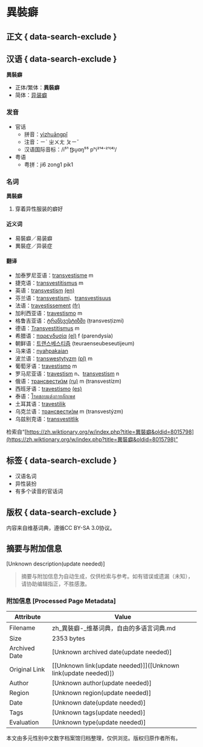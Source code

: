 # 異裝癖

## 正文 { data-search-exclude }


## 汉语 { data-search-exclude }

**異裝癖**

- 正体/繁体：**異裝癖**
- 简体：[异装癖](#汉语)

### 发音

- 官话
    - 拼音：[yìzhuāngpǐ](#)
    - 注音：ㄧˋ ㄓㄨㄤ ㄆㄧˇ
    - 汉语国际音标：/i⁵¹ ʈ͡ʂu̯ɑŋ⁵⁵ pʰi²¹⁴⁻²¹⁽⁴⁾/  
- 粤语
    - 粤拼：ji6 zong1 pik1

### 名词

**異裝癖**

1. 穿着异性服装的癖好

#### 近义词

- 易裝癖／易装癖
- 異裝症／异装症

#### 翻译

- 加泰罗尼亚语：[transvestisme](#) m
- 捷克语：[transvestitismus](#) m
- 英语：[transvestism](#) [(en)](https://en.wiktionary.org/wiki/transvestism "en:transvestism")
- 芬兰语：[transvestismi](#)、[transvestisuus](#)
- 法语：[travestissement](#) [(fr)](https://fr.wiktionary.org/wiki/travestissement "fr:travestissement")
- 加利西亚语：[travestismo](#) m
- 格鲁吉亚语：[ტრანსვესტიზმი](#) (ṭransvesṭizmi)
- 德语：[Transvestitismus](#) m
- 希腊语：[παρενδυσία](#) [(el)](https://el.wiktionary.org/wiki/%CF%80%CE%B1%CF%81%CE%B5%CE%BD%CE%B4%CF%85%CF%83%CE%AF%CE%B1 "el:παρενδυσία") f (parendysía)
- 朝鲜语：[트랜스베스티즘](#) (teuraenseubeseutijeum)
- 马来语：[nyahpakaian](#)
- 波兰语：[transwestytyzm](#) [(pl)](https://pl.wiktionary.org/wiki/transwestytyzm "pl:transwestytyzm") m
- 葡萄牙语：[travestismo](#) m
- 罗马尼亚语：[travestism](#) n、[transvestism](#) n
- 俄语：[трансвести́зм](#) [(ru)](https://ru.wiktionary.org/wiki/%D1%82%D1%80%D0%B0%D0%BD%D1%81%D0%B2%D0%B5%D1%81%D1%82%D0%B8%D0%B7%D0%BC "ru:трансвестизм") m (transvestízm)
- 西班牙语：[travestismo](#) [(es)](https://es.wiktionary.org/wiki/travestismo "es:travestismo") 
- 泰语：[โรคชอบแต่งกายลักเพศ](#)
- 土耳其语：[travestilik](#)
- 乌克兰语：[трансвести́зм](#) m (transvestýzm)
- 乌兹别克语：[transvestitlik](#)

检索自“[https://zh.wiktionary.org/w/index.php?title=異裝癖&oldid=8015798](https://zh.wiktionary.org/w/index.php?title=異裝癖&oldid=8015798)”

## 标签 { data-search-exclude }

- 汉语名词
- 异性装扮
- 有多个读音的官话词

## 版权 { data-search-exclude }

内容来自维基词典，遵循CC BY-SA 3.0协议。
<!-- tcd_original_link https://zh.wiktionary.org/zh-hans/%E7%95%B0%E8%A3%9D%E7%99%96 -->


## 摘要与附加信息

<!-- tcd_abstract -->
[Unknown description(update needed)]
<!-- tcd_abstract_end -->

> 摘要与附加信息为自动生成，仅供检索与参考。如有错误或遗漏（未知），请协助编辑指正，不胜感激。

### 附加信息 [Processed Page Metadata]

| Attribute       | Value                                  |
|-----------------|----------------------------------------|
| Filename        | zh_異裝癖-_维基词典，自由的多语言词典.md                             |
| Size            | 2353 bytes                           |
| Archived Date   | [Unknown archived date(update needed)]                             |
| Original Link   | [[Unknown link(update needed)]]([Unknown link(update needed)])                       |
| Author          | [Unknown author(update needed)]                               |
| Region          | [Unknown region(update needed)]                               |
| Date            | [Unknown date(update needed)]                                 |
| Tags            | [Unknown tags(update needed)]                                 |
| Evaluation            | [Unknown type(update needed)]                                 |
<!-- tcd_table_end -->

本文由多元性别中文数字档案馆归档整理，仅供浏览。版权归原作者所有。

